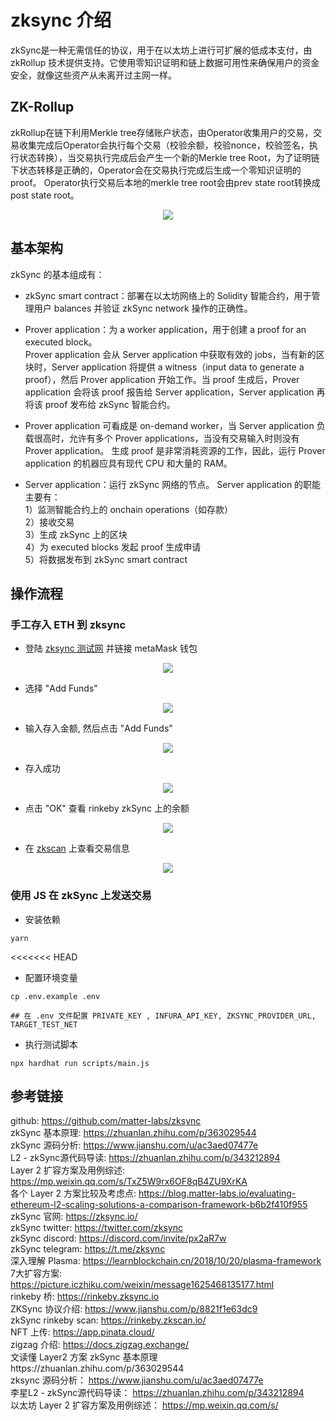 # zksync 介绍   
zkSync是一种无需信任的协议，用于在以太坊上进行可扩展的低成本支付，由 zkRollup 技术提供支持。它使用零知识证明和链上数据可用性来确保用户的资金安全，就像这些资产从未离开过主网一样。 

## ZK-Rollup
zkRollup在链下利用Merkle tree存储账户状态，由Operator收集用户的交易，交易收集完成后Operator会执行每个交易（校验余额，校验nonce，校验签名，执行状态转换），当交易执行完成后会产生一个新的Merkle tree Root，为了证明链下状态转移是正确的，Operator会在交易执行完成后生成一个零知识证明的proof。
Operator执行交易后本地的merkle tree root会由prev state root转换成post state root。  
<center><img src="https://github.com/Dapp-Learning-DAO/Dapp-Learning-Arsenal/blob/main/images/basic/30-zksync-layer2/zkrollup.png?raw=true" /></center>

## 基本架构

zkSync 的基本组成有：

- zkSync smart contract：部署在以太坊网络上的 Solidity 智能合约，用于管理用户 balances 并验证 zkSync network 操作的正确性。

- Prover application：为 a worker application，用于创建 a proof for an executed block。  
  Prover application 会从 Server application 中获取有效的 jobs，当有新的区块时，Server application 将提供 a witness（input data to generate a proof），然后 Prover application 开始工作。当 proof 生成后，Prover application 会将该 proof 报告给 Server application，Server application 再将该 proof 发布给 zkSync 智能合约。

- Prover application 可看成是 on-demand worker，当 Server application 负载很高时，允许有多个 Prover applications，当没有交易输入时则没有 Prover application。
生成 proof 是非常消耗资源的工作，因此，运行 Prover application 的机器应具有现代 CPU 和大量的 RAM。

- Server application：运行 zkSync 网络的节点。
Server application 的职能主要有：  
1）监测智能合约上的 onchain operations（如存款）  
2）接收交易  
3）生成 zkSync 上的区块  
4）为 executed blocks 发起 proof 生成申请  
5）将数据发布到 zkSync smart contract    

## 操作流程  
### 手工存入 ETH 到 zksync   
- 登陆 [zksync 测试网](https://wallet.zksync.io/?network=rinkeby)  并链接 metaMask 钱包  
<center><img src="https://github.com/Dapp-Learning-DAO/Dapp-Learning-Arsenal/blob/main/images/basic/30-zksync-layer2/login.png?raw=true" /></center>

- 选择 "Add Funds"   
<center><img src="https://github.com/Dapp-Learning-DAO/Dapp-Learning-Arsenal/blob/main/images/basic/30-zksync-layer2/add-funds.png?raw=true" /></center>

- 输入存入金额, 然后点击 "Add Funds"  
<center><img src="https://github.com/Dapp-Learning-DAO/Dapp-Learning-Arsenal/blob/main/images/basic/30-zksync-layer2/input-amount.png?raw=true" /></center>     

- 存入成功  
<center><img src="https://github.com/Dapp-Learning-DAO/Dapp-Learning-Arsenal/blob/main/images/basic/30-zksync-layer2/deposite-success.png?raw=true" /></center>  

- 点击 "OK" 查看 rinkeby zkSync 上的余额  
<center><img src="https://github.com/Dapp-Learning-DAO/Dapp-Learning-Arsenal/blob/main/images/basic/30-zksync-layer2/zksync-balance.png?raw=true" /></center>    

- 在 [zkscan](https://rinkeby.zkscan.io/) 上查看交易信息  
<center><img src="https://github.com/Dapp-Learning-DAO/Dapp-Learning-Arsenal/blob/main/images/basic/30-zksync-layer2/zkscan-info.png?raw=true" /></center>

### 使用 JS 在 zkSync 上发送交易  
- 安装依赖 
```shell
yarn
``` 

<<<<<<< HEAD
- 配置环境变量  
```shell
cp .env.example .env

## 在 .env 文件配置 PRIVATE_KEY , INFURA_API_KEY, ZKSYNC_PROVIDER_URL, TARGET_TEST_NET
```

- 执行测试脚本  
```shell
npx hardhat run scripts/main.js
```

## 参考链接  
github: https://github.com/matter-labs/zksync  
zkSync 基本原理: https://zhuanlan.zhihu.com/p/363029544  
zkSync 源码分析: https://www.jianshu.com/u/ac3aed07477e  
L2 - zkSync源代码导读: https://zhuanlan.zhihu.com/p/343212894   
Layer 2 扩容方案及用例综述: https://mp.weixin.qq.com/s/TxZ5W9rx6OF8qB4ZU9XrKA   
各个 Layer 2 方案比较及考虑点:  https://blog.matter-labs.io/evaluating-ethereum-l2-scaling-solutions-a-comparison-framework-b6b2f410f955  
zkSync 官网: https://zksync.io/  
zkSync twitter: https://twitter.com/zksync  
zkSync discord: https://discord.com/invite/px2aR7w  
zkSync telegram: https://t.me/zksync  
深入理解 Plasma: https://learnblockchain.cn/2018/10/20/plasma-framework   
7大扩容方案: https://picture.iczhiku.com/weixin/message1625468135177.html  
rinkeby 桥:  https://rinkeby.zksync.io  
ZKSync 协议介绍: https://www.jianshu.com/p/8821f1e63dc9  
zkSync rinkeby scan: https://rinkeby.zkscan.io/  
NFT 上传: https://app.pinata.cloud/  
zigzag 介绍:  https://docs.zigzag.exchange/  
文读懂 Layer2 方案 zkSync 基本原理https://zhuanlan.zhihu.com/p/363029544   
zksync 源码分析： https://www.jianshu.com/u/ac3aed07477e  
李星L2 - zkSync源代码导读： https://zhuanlan.zhihu.com/p/343212894  
以太坊 Layer 2 扩容方案及用例综述： https://mp.weixin.qq.com/s/  
